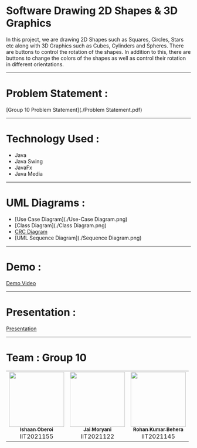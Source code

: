 # Software Drawing 2D Shapes & 3D Graphics

In this project, we are drawing 2D Shapes such as Squares, Circles, Stars etc along with 3D Graphics such as Cubes, Cylinders and Spheres. There are buttons to control the rotation of the shapes. In addition to this, there are buttons to change the colors of the shapes as well as control their rotation in different orientations. 

-----------------------------------------------------------------------------------------------

# Problem Statement :

[Group 10 Problem Statement](./Problem Statement.pdf)

-----------------------------------------------------------------------------------------------

# Technology Used :

* Java
* Java Swing 
* JavaFx
* Java Media

------------------------------------------------------------------------------------------------

# UML Diagrams :

- [Use Case Diagram](./Use-Case Diagram.png)
- [Class Diagram](./Class Diagram.png)
- [CRC Diagram](./)
- [UML Sequence Diagram](./Sequence Diagram.png)

------------------------------------------------------------------------------------------------

# Demo :

[Demo Video](https://youtu.be/)

------------------------------------------------------------------------------------------------

# Presentation :

[Presentation](https://docs.google.com/)

------------------------------------------------------------------------------------------------

# Team : Group 10

<table>
  <tr>
    <td align="center"><a href="https://github.com/Ishaan23o"><img src="https://avatars.githubusercontent.com/u/96721096?v=4" width="150px;" alt=""/><br /><sub><b> Ishaan Oberoi </b></sub></a><br />IIT2021155</td>
    <td align="center"><a href="https://github.com/jaimoryani"><img src="https://avatars.githubusercontent.com/u/96694087?v=4" width="150px;" alt=""/><br /><sub><b> Jai Moryani </b></sub></a><br />IIT2021122</td>
    <td align="center"><a href="https://github.com/Rohankumar555"><img src="https://avatars.githubusercontent.com/u/96721859?v=4" width="150px;" alt=""/><br /><sub><b> Rohan Kumar Behera </b></sub></a><br />IIT2021145</td>
 
 </tr>
</table>
